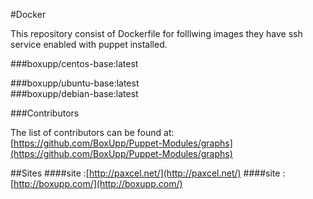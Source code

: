 #Docker

This repository consist of Dockerfile for folllwing images they have ssh service enabled with puppet 
installed.

###boxupp/centos-base:latest 

###boxupp/ubuntu-base:latest     
‎‎
###boxupp/debian-base:latest    



###Contributors

The list of contributors can be found at: [https://github.com/BoxUpp/Puppet-Modules/graphs](https://github.com/BoxUpp/Puppet-Modules/graphs)

##Sites
####site :[http://paxcel.net/](http://paxcel.net/) 
####site :[http://boxupp.com/](http://boxupp.com/)
